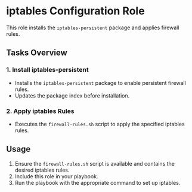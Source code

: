 # iptables Configuration Role

This role installs the `iptables-persistent` package and applies firewall rules.

## Tasks Overview

### 1. Install iptables-persistent
- Installs the `iptables-persistent` package to enable persistent firewall rules.
- Updates the package index before installation.

### 2. Apply iptables Rules
- Executes the `firewall-rules.sh` script to apply the specified iptables rules.

## Usage

1. Ensure the `firewall-rules.sh` script is available and contains the desired iptables rules.
2. Include this role in your playbook.
3. Run the playbook with the appropriate command to set up iptables.
